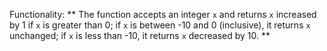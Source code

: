 Functionality: ** The function accepts an integer `x` and returns `x` increased by 1 if `x` is greater than 0; if `x` is between -10 and 0 (inclusive), it returns `x` unchanged; if `x` is less than -10, it returns `x` decreased by 10. **